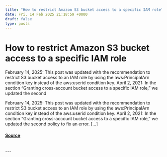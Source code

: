 ```yaml
---
title: "How to restrict Amazon S3 bucket access to a specific IAM role"
date: Fri, 14 Feb 2025 21:18:59 +0000
draft: false
type: posts
---
```

# How to restrict Amazon S3 bucket access to a specific IAM role





February 14, 2025: This post was updated with the recommendation to restrict S3 bucket access to an IAM role by using the aws:PrincipalArn condition key instead of the aws:userid condition key. April 2, 2021: In the section “Granting cross-account bucket access to a specific IAM role,” we updated the second

February 14, 2025: This post was updated with the recommendation to restrict S3 bucket access to an IAM role by using the aws:PrincipalArn condition key instead of the aws:userid condition key. April 2, 2021: In the section “Granting cross-account bucket access to a specific IAM role,” we updated the second policy to fix an error. \[…\]

#### [Source](https://aws.amazon.com/blogs/security/how-to-restrict-amazon-s3-bucket-access-to-a-specific-iam-role/)

<br/>
---
